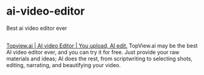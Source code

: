 # ai-video-editor
Best ai video editor ever

##
[Topview.ai | AI video Editor | You upload, AI edit.](https://www.topview.ai)
TopView.ai may be the best AI video editor ever, and you can try it for free. Just provide your raw materials and ideas; AI does the rest, from scriptwriting to selecting shots, editing, narrating, and beautifying your video.
